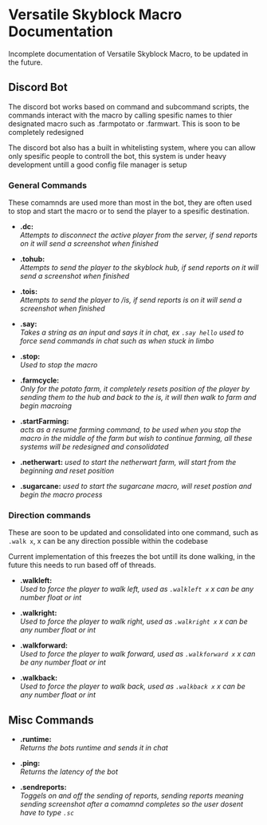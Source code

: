 # Versatile Skyblock Macro Documentation 
Incomplete documentation of Versatile Skyblock Macro, to be updated in the future.
## Discord Bot
The discord bot works based on command and subcommand scripts, the commands interact with the macro by calling spesific names to thier designated macro such as .farmpotato or .farmwart. This is soon to be completely redesigned

The discord bot also has a built in whitelisting system, where you can allow only spesific people to controll the bot, this system is under heavy development untill a good config file manager is setup

### General Commands
These comamnds are used more than most in the bot, they are often used to stop and start the macro or to send the player to a spesific destination.

* **.dc:**  
*Attempts to disconnect the active player from the server, if send reports on it will send a screenshot when finished*

* **.tohub:**  
*Attempts to send the player to the skyblock hub, if send reports on it will send a screenshot when finished*

* **.tois:**  
*Attempts to send the player to /is, if send reports is on it will send a screenshot when finished*

* **.say:**  
*Takes a string as an input and says it in chat, ex `.say hello`
used to force send commands in chat such as when stuck in limbo*

* **.stop:**   
*Used to stop the macro*

* **.farmcycle:**  
*Only for the potato farm, it completely resets position of the player by sending them to the hub and back to the is, it will then walk to farm and begin macroing*

* **.startFarming:**  
*acts as a resume farming command, to be used when you stop the macro in the middle of the farm but wish to continue farming, all these systems will be redesigned and consolidated*

* **.netherwart:**
*used to start the netherwart farm, will start from the beginning and reset position*

* **.sugarcane:**
*used to start the sugarcane macro, will reset postion and begin the macro process*

### Direction commands
These are soon to be updated and consolidated into one command, such as `.walk x`, x can be any direction possible within the codebase

Current implementation of this freezes the bot untill its done walking, in the future this needs to run based off of threads.

* **.walkleft:**   
*Used to force the player to walk left, used as `.walkleft x` x can be any number float or int*

* **.walkright:**   
*Used to force the player to walk right, used as `.walkright x` x can be any number float or int*

* **.walkforward:**   
*Used to force the player to walk forward, used as `.walkforward x` x can be any number float or int*

* **.walkback:**   
*Used to force the player to walk back, used as `.walkback x` x can be any number float or int*

## Misc Commands
* **.runtime:**  
*Returns the bots runtime and sends it in chat*

* **.ping:**  
*Returns the latency of the bot*

* **.sendreports:**  
*Toggels on and off the sending of reports, sending reports meaning sending screenshot after a comamnd completes so the user dosent have to type `.sc`*